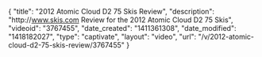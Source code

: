 {
    "title": "2012 Atomic Cloud D2 75 Skis Review",
    "description": "http:\/\/www.skis.com Review for the 2012 Atomic Cloud D2 75 Skis",
    "videoid": "3767455",
    "date_created": "1411361308",
    "date_modified": "1418182027",
    "type": "captivate",
    "layout": "video",
    "url": "\/v\/2012-atomic-cloud-d2-75-skis-review\/3767455"
}